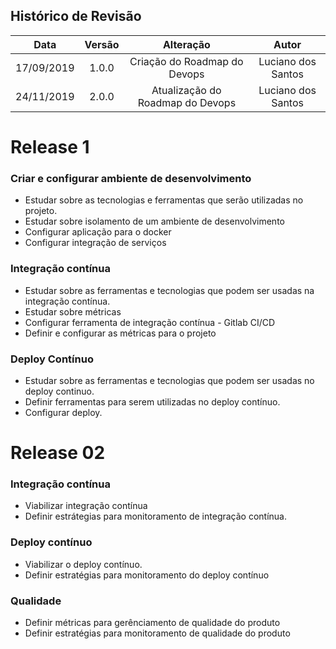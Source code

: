## Histórico de Revisão

|Data|Versão|Alteração|Autor|
|:-:|:-:|:-:|:-:|
| 17/09/2019 |   1.0.0  | Criação do Roadmap do Devops | Luciano dos Santos|
| 24/11/2019 |   2.0.0  | Atualização do Roadmap do Devops | Luciano dos Santos |

# Release 1

### Criar e configurar ambiente de desenvolvimento

* Estudar sobre as tecnologias e ferramentas que serão utilizadas no projeto.
* Estudar sobre isolamento de um ambiente de desenvolvimento
* Configurar aplicação para o docker
* Configurar integração de serviços

### Integração contínua

* Estudar sobre as ferramentas e tecnologias que podem ser usadas na integração contínua.
* Estudar sobre métricas
* Configurar ferramenta de integração contínua - Gitlab CI/CD
* Definir e configurar as métricas para o projeto

### Deploy Contínuo

* Estudar sobre as ferramentas e tecnologias que podem ser usadas no deploy continuo.
* Definir ferramentas para serem utilizadas no deploy contínuo.
* Configurar deploy.


# Release 02

### Integração contínua

* Viabilizar integração contínua
* Definir estrátegias para monitoramento de integração contínua.

### Deploy contínuo

* Viabilizar o deploy contínuo.
* Definir estratégias para monitoramento do deploy contínuo

### Qualidade

* Definir métricas para gerênciamento de qualidade do produto
* Definir estratégias para monitoramento de qualidade do produto

